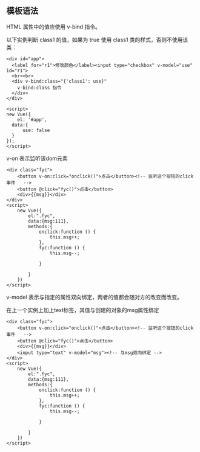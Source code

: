 ## 模板语法

HTML 属性中的值应使用 v-bind 指令。

以下实例判断 class1 的值，如果为 true 使用 class1 类的样式，否则不使用该类：

````vue
<div id="app">
  <label for="r1">修改颜色</label><input type="checkbox" v-model="use" id="r1">
  <br><br>
  <div v-bind:class="{'class1': use}"
    v-bind:class 指令
  </div>
</div>
    
<script>
new Vue({
    el: '#app',
  data:{
      use: false
  }
});
</script>
````





v-on 表示监听该dom元素

```vue
<div class="fyc">
    <button v-on:click="onclick()">点击</button><!-- 监听这个按钮的click事件   -->
    <button @click="fyc()">点击</button>
    <div>{{msg}}</div>
</div>
<script>
    new Vue({
        el:".fyc",
        data:{msg:111},
        methods:{
            onclick:function () {
                this.msg++;
            },
            fyc:function () {
                this.msg--;

            }

        }
    })
</script>
```



v-model 表示与指定的属性双向绑定，两者的值都会随对方的改变而改变。

在上一个实例上加上text标签，其值与创建的对象的msg属性绑定

```` vue
<div class="fyc">
    <button v-on:click="onclick()">点击</button><!-- 监听这个按钮的click事件   -->
    <button @click="fyc()">点击</button>
    <div>{{msg}}</div>
    <input type="text" v-model="msg"><!-- 与msg双向绑定 -->
</div>
<script>
    new Vue({
        el:".fyc",
        data:{msg:111},
        methods:{
            onclick:function () {
                this.msg++;
            },
            fyc:function () {
                this.msg--;

            }

        }
    })
</script>
````

